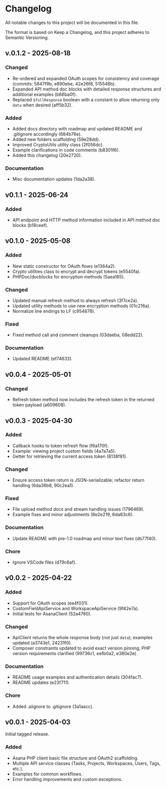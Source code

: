 # Changelog

All notable changes to this project will be documented in this file.

The format is based on Keep a Changelog, and this project adheres to Semantic Versioning.

## v.0.1.2 - 2025-08-18

### Changed
- Re-ordered and expanded OAuth scopes for consistency and coverage (commits: 5847f9b, e890ebe, 42e26f8, 515548b).
- Expanded API method doc blocks with detailed response structures and additional examples (b66ba0f).
- Replaced `$fullResponse` boolean with a constant to allow returning only `data` when desired (aff5b32).

### Added
- Added docs directory with roadmap and updated README and .gitignore accordingly (684b76e).
- Added new folders scaffolding (59e28dd).
- Improved CryptoUtils utility class (2f056dc).
- Example clarifications in code comments (b8301f6).
- Added this changelog (20e2720).

### Documentation
- Misc documentation updates (1da2a38).

## v0.1.1 - 2025-06-24

### Added
- API endpoint and HTTP method information included in API method doc blocks (b18ceef).

## v0.1.0 - 2025-05-08

### Added
- New static constructor for OAuth flows (e1364a2).
- Crypto utilities class to encrypt and decrypt tokens (e5540fa).
- PHPDoc/docblocks for encryption methods (5aea165).

### Changed
- Updated manual refresh method to always refresh (3f7ce2a).
- Updated utility methods to use new encryption methods (01c216a).
- Normalize line endings to LF (c954878).

### Fixed
- Fixed method call and comment cleanups (03daeba, 08edd22).

### Documentation
- Updated README (ef74633).

## v0.0.4 - 2025-05-01

### Changed
- Refresh token method now includes the refresh token in the returned token payload (a609608).

## v0.0.3 - 2025-04-30

### Added
- Callback hooks to token refresh flow (f6a170f).
- Example: viewing project custom fields (4a7a7a5).
- Getter for retrieving the current access token (8138f81).

### Changed
- Ensure access token return is JSON-serializable; refactor return handling (6da36b8, 90c2ea1).

### Fixed
- File upload method docs and stream handling issues (1796469).
- Example fixes and minor adjustments (8e2e219, 6da83c6).

### Documentation
- Update README with pre-1.0 roadmap and minor text fixes (db77f40).

### Chore
- Ignore VSCode files (d79c6af).

## v0.0.2 - 2025-04-22

### Added
- Support for OAuth scopes (ee4f031).
- CustomFieldApiService and WorkspaceApiService (9f42e7a).
- Initial tests for AsanaClient (52a4760).

### Changed
- ApiClient returns the whole response body (not just `data`); examples updated (a3743e1, 24231f0).
- Composer constraints updated to avoid exact version pinning; PHP version requirements clarified (99736c1, eefb0a2, e380e2e).

### Documentation
- README usage examples and authentication details (304fac7).
- README updates (e23f711).

### Chore
- Added .aiignore to .gitignore (3a1aacc).

## v0.0.1 - 2025-04-03

Initial tagged release.

### Added
- Asana PHP client basic file structure and OAuth2 scaffolding.
- Multiple API service classes (Tasks, Projects, Workspaces, Users, Tags, etc.).
- Examples for common workflows.
- Error handling improvements and custom exceptions.
